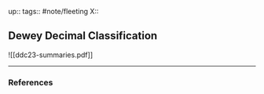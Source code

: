 up::
tags:: #note/fleeting 
X:: 

## Dewey Decimal Classification

![[ddc23-summaries.pdf]]

---

### References